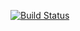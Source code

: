 [![Build Status](https://travis-ci.com/aellison5505/node-falcon.svg?branch=master)](https://travis-ci.com/aellison5505/node-falcon)
